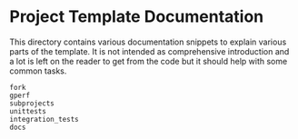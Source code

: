 Project Template Documentation
==============================

This directory contains various documentation snippets to explain various parts
of the template. It is not intended as comprehensive introduction and a lot is
left on the reader to get from the code but it should help with some common
tasks.

```{toctree}
fork
gperf
subprojects
unittests
integration_tests
docs
```
